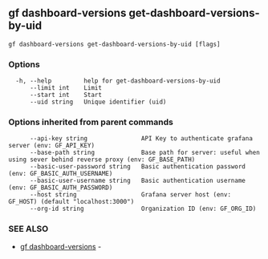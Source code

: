 ## gf dashboard-versions get-dashboard-versions-by-uid



```
gf dashboard-versions get-dashboard-versions-by-uid [flags]
```

### Options

```
  -h, --help         help for get-dashboard-versions-by-uid
      --limit int    Limit
      --start int    Start
      --uid string   Unique identifier (uid)
```

### Options inherited from parent commands

```
      --api-key string               API Key to authenticate grafana server (env: GF_API_KEY)
      --base-path string             Base path for server: useful when using sever behind reverse proxy (env: GF_BASE_PATH)
      --basic-user-password string   Basic authentication password (env: GF_BASIC_AUTH_USERNAME)
      --basic-user-username string   Basic authentication username (env: GF_BASIC_AUTH_PASSWORD)
      --host string                  Grafana server host (env: GF_HOST) (default "localhost:3000")
      --org-id string                Organization ID (env: GF_ORG_ID)
```

### SEE ALSO

* [gf dashboard-versions](gf_dashboard-versions.md)	 - 

